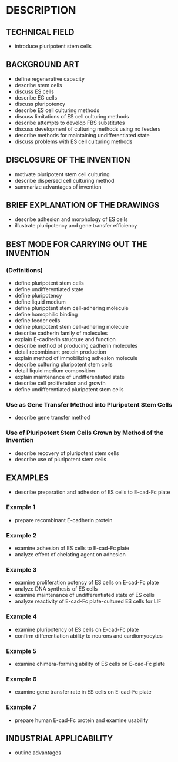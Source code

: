 # DESCRIPTION

## TECHNICAL FIELD

- introduce pluripotent stem cells

## BACKGROUND ART

- define regenerative capacity
- describe stem cells
- discuss ES cells
- describe EG cells
- discuss pluripotency
- describe ES cell culturing methods
- discuss limitations of ES cell culturing methods
- describe attempts to develop FBS substitutes
- discuss development of culturing methods using no feeders
- describe methods for maintaining undifferentiated state
- discuss problems with ES cell culturing methods

## DISCLOSURE OF THE INVENTION

- motivate pluripotent stem cell culturing
- describe dispersed cell culturing method
- summarize advantages of invention

## BRIEF EXPLANATION OF THE DRAWINGS

- describe adhesion and morphology of ES cells
- illustrate pluripotency and gene transfer efficiency

## BEST MODE FOR CARRYING OUT THE INVENTION

### (Definitions)

- define pluripotent stem cells
- define undifferentiated state
- define pluripotency
- define liquid medium
- define pluripotent stem cell-adhering molecule
- define homophilic binding
- define feeder cells
- define pluripotent stem cell-adhering molecule
- describe cadherin family of molecules
- explain E-cadherin structure and function
- describe method of producing cadherin molecules
- detail recombinant protein production
- explain method of immobilizing adhesion molecule
- describe culturing pluripotent stem cells
- detail liquid medium composition
- explain maintenance of undifferentiated state
- describe cell proliferation and growth
- define undifferentiated pluripotent stem cells

### Use as Gene Transfer Method into Pluripotent Stem Cells

- describe gene transfer method

### Use of Pluripotent Stem Cells Grown by Method of the Invention

- describe recovery of pluripotent stem cells
- describe use of pluripotent stem cells

## EXAMPLES

- describe preparation and adhesion of ES cells to E-cad-Fc plate

### Example 1

- prepare recombinant E-cadherin protein

### Example 2

- examine adhesion of ES cells to E-cad-Fc plate
- analyze effect of chelating agent on adhesion

### Example 3

- examine proliferation potency of ES cells on E-cad-Fc plate
- analyze DNA synthesis of ES cells
- examine maintenance of undifferentiated state of ES cells
- analyze reactivity of E-cad-Fc plate-cultured ES cells for LIF

### Example 4

- examine pluripotency of ES cells on E-cad-Fc plate
- confirm differentiation ability to neurons and cardiomyocytes

### Example 5

- examine chimera-forming ability of ES cells on E-cad-Fc plate

### Example 6

- examine gene transfer rate in ES cells on E-cad-Fc plate

### Example 7

- prepare human E-cad-Fc protein and examine usability

## INDUSTRIAL APPLICABILITY

- outline advantages

